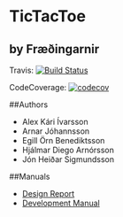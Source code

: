TicTacToe
===================
by Fræðingarnir
---------------------
Travis: [![Build Status](https://travis-ci.org/fraedingarnir/TicTacToe.svg?branch=master)](https://travis-ci.org/fraedingarnir/TicTacToe)


CodeCoverage: [![codecov](https://codecov.io/gh/fraedingarnir/TicTacToe/branch/master/graph/badge.svg)](https://codecov.io/gh/fraedingarnir/TicTacToe)

##Authors
* Alex Kári Ívarsson
* Arnar Jóhannsson
* Egill Örn Benediktsson
* Hjálmar Diego Arnórsson
* Jón Heiðar Sigmundsson

##Manuals
* [Design Report](docs/designreport.md)
* [Development Manual](docs/DevReport.md)
